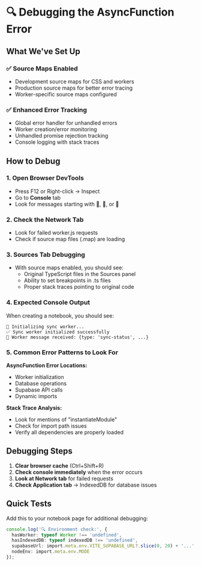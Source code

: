 # 🔍 Debugging the AsyncFunction Error

## What We've Set Up

### ✅ Source Maps Enabled
- Development source maps for CSS and workers  
- Production source maps for better error tracing
- Worker-specific source maps configured

### ✅ Enhanced Error Tracking
- Global error handler for unhandled errors
- Worker creation/error monitoring  
- Unhandled promise rejection tracking
- Console logging with stack traces

## How to Debug

### 1. Open Browser DevTools
- Press F12 or Right-click → Inspect
- Go to **Console** tab
- Look for messages starting with 🚨, 🔧, or 📨

### 2. Check the Network Tab
- Look for failed worker.js requests
- Check if source map files (.map) are loading

### 3. Sources Tab Debugging
- With source maps enabled, you should see:
  - Original TypeScript files in the Sources panel
  - Ability to set breakpoints in .ts files
  - Proper stack traces pointing to original code

### 4. Expected Console Output
When creating a notebook, you should see:
```
🔧 Initializing sync worker...
✅ Sync worker initialized successfully
📨 Worker message received: {type: 'sync-status', ...}
```

### 5. Common Error Patterns to Look For

**AsyncFunction Error Locations:**
- Worker initialization
- Database operations  
- Supabase API calls
- Dynamic imports

**Stack Trace Analysis:**
- Look for mentions of "instantiateModule" 
- Check for import path issues
- Verify all dependencies are properly loaded

## Debugging Steps

1. **Clear browser cache** (Ctrl+Shift+R)
2. **Check console immediately** when the error occurs
3. **Look at Network tab** for failed requests
4. **Check Application tab** → IndexedDB for database issues

## Quick Tests

Add this to your notebook page for additional debugging:
```typescript
console.log('🔍 Environment check:', {
  hasWorker: typeof Worker !== 'undefined',
  hasIndexedDB: typeof indexedDB !== 'undefined',
  supabaseUrl: import.meta.env.VITE_SUPABASE_URL?.slice(0, 20) + '...',
  nodeEnv: import.meta.env.MODE
});
```